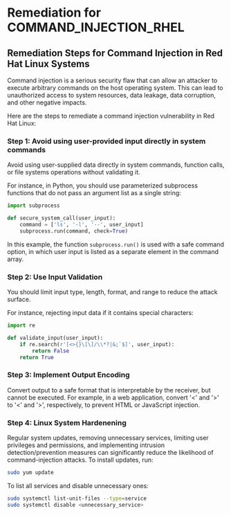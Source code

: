 # Remediation for COMMAND_INJECTION_RHEL

## Remediation Steps for Command Injection in Red Hat Linux Systems
Command injection is a serious security flaw that can allow an attacker to execute arbitrary commands on the host operating system. This can lead to unauthorized access to system resources, data leakage, data corruption, and other negative impacts.

Here are the steps to remediate a command injection vulnerability in Red Hat Linux:

### Step 1: Avoid using user-provided input directly in system commands
Avoid using user-supplied data directly in system commands, function calls, or file systems operations without validating it.

For instance, in Python, you should use parameterized subprocess functions that do not pass an argument list as a single string:

```python
import subprocess

def secure_system_call(user_input):
    command = ['ls', '-l', '--', user_input]
    subprocess.run(command, check=True)
```

In this example, the function `subprocess.run()` is used with a safe command option, in which user input is listed as a separate element in the command array.

### Step 2: Use Input Validation

You should limit input type, length, format, and range to reduce the attack surface. 

For instance, rejecting input data if it contains special characters:

```python
import re

def validate_input(user_input):
    if re.search(r'[<>{}\[\]/\\*?|&;`$]', user_input):
        return False
    return True
```

### Step 3: Implement Output Encoding

Convert output to a safe format that is interpretable by the receiver, but cannot be executed. For example, in a web application, convert '<' and '>' to '&lt;' and '&gt;', respectively, to prevent HTML or JavaScript injection.

### Step 4: Linux System Hardenening

Regular system updates, removing unnecessary services, limiting user privileges and permissions, and implementing intrusion detection/prevention measures can significantly reduce the likelihood of command-injection attacks. To install updates, run:

```bash
sudo yum update
```

To list all services and disable unnecessary ones:

```bash
sudo systemctl list-unit-files --type=service
sudo systemctl disable <unnecessary_service>
``` 